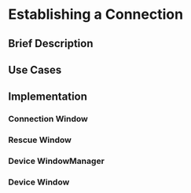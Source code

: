 # Establishing a Connection

## Brief Description

## Use Cases

## Implementation

### Connection Window

### Rescue Window

### Device WindowManager

### Device Window
